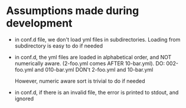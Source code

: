 # Assumptions made during development

- in conf.d file, we don't load yml files in subdirectories.
    Loading from subdirectory is easy to do if needed
- in conf.d, the yml files are loaded in alphabetical order, and NOT numerically aware.
    (2-foo.yml comes AFTER 10-bar.yml).
    DO: 002-foo.yml and 010-bar.yml
    DON't 2-foo.yml and 10-bar.yml

    However, numeric aware sort is trivial to do if needed
- in conf.d, if there is an invalid file, the error is printed to stdout, and ignored